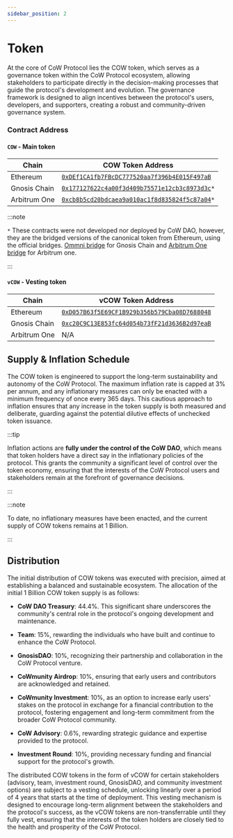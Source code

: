 ```yaml
---
sidebar_position: 2
---
```


# Token

At the core of CoW Protocol lies the COW token, which serves as a governance token within the CoW Protocol ecosystem, allowing stakeholders to participate directly in the decision-making processes that guide the protocol's development and evolution. The governance framework is designed to align incentives between the protocol's users, developers, and supporters, creating a robust and community-driven governance system.

### Contract Address

#### `COW` - Main token

| **Chain**    | **COW Token Address**                                                                                                     |
|--------------|---------------------------------------------------------------------------------------------------------------------------|
| Ethereum     | [`0xDEf1CA1fb7FBcDC777520aa7f396b4E015F497aB`](https://etherscan.io/token/0xDEf1CA1fb7FBcDC777520aa7f396b4E015F497aB)     |
| Gnosis Chain | [`0x177127622c4a00f3d409b75571e12cb3c8973d3c`](https://gnosisscan.io/token/0x177127622c4a00f3d409b75571e12cb3c8973d3c)`*` |
| Arbitrum One | [`0xcb8b5cd20bdcaea9a010ac1f8d835824f5c87a04`](https://arbiscan.io/token/0xcb8b5cd20bdcaea9a010ac1f8d835824f5c87a04)`*`   |

:::note

`*` These contracts were not developed nor deployed by CoW DAO, however, they are the bridged versions of the canonical token from Ethereum, using the official bridges.
[Ommni bridge](https://gnosisscan.io/address/0xf6A78083ca3e2a662D6dd1703c939c8aCE2e268d#code) for Gnosis Chain and [Arbitrum One bridge](https://arbiscan.io/address/0x09e9222e96e7b4ae2a407b98d48e330053351eee#code) for Arbitrum one.

:::

#### `vCOW` - Vesting token

| **Chain**    | **vCOW Token Address**                                                                                                 |
|--------------|------------------------------------------------------------------------------------------------------------------------|
| Ethereum     | [`0xD057B63f5E69CF1B929b356b579Cba08D7688048`](https://etherscan.io/token/0xD057B63f5E69CF1B929b356b579Cba08D7688048)  |
| Gnosis Chain | [`0xc20C9C13E853fc64d054b73fF21d3636B2d97eaB`](https://gnosisscan.io/token/0xc20C9C13E853fc64d054b73fF21d3636B2d97eaB) |
| Arbitrum One | N/A                                                                                                                    |

## Supply & Inflation Schedule

The COW token is engineered to support the long-term sustainability and autonomy of the CoW Protocol. The maximum inflation rate is capped at 3% per annum, and any inflationary measures can only be enacted with a minimum frequency of once every 365 days. This cautious approach to inflation ensures that any increase in the token supply is both measured and deliberate, guarding against the potential dilutive effects of unchecked token issuance.

:::tip

Inflation actions are **fully under the control of the CoW DAO**, which means that token holders have a direct say in the inflationary policies of the protocol. This grants the community a significant level of control over the token economy, ensuring that the interests of the CoW Protocol users and stakeholders remain at the forefront of governance decisions.

:::

:::note

To date, no inflationary measures have been enacted, and the current supply of COW tokens remains at 1 Billion.

:::

## Distribution

The initial distribution of COW tokens was executed with precision, aimed at establishing a balanced and sustainable ecosystem. The allocation of the initial 1 Billion COW token supply is as follows:

- **CoW DAO Treasury**: 44.4%. This significant share underscores the community's central role in the protocol's ongoing development and maintenance.
  
- **Team**: 15%, rewarding the individuals who have built and continue to enhance the CoW Protocol.
  
- **GnosisDAO**: 10%, recognizing their partnership and collaboration in the CoW Protocol venture.
  
- **CoWmunity Airdrop**: 10%, ensuring that early users and contributors are acknowledged and retained.
  
- **CoWmunity Investment**: 10%, as an option to increase early users' stakes on the protocol in exchange for a financial contribution to the protocol, fostering engagement and long-term commitment from the broader CoW Protocol community.
  
- **CoW Advisory**: 0.6%, rewarding strategic guidance and expertise provided to the protocol.
  
- **Investment Round**: 10%, providing necessary funding and financial support for the protocol's growth.

The distributed COW tokens in the form of vCOW for certain stakeholders (advisory, team, investment round, GnosisDAO, and community investment options) are subject to a vesting schedule, unlocking linearly over a period of 4 years that starts at the time of deployment. This vesting mechanism is designed to encourage long-term alignment between the stakeholders and the protocol's success, as the vCOW tokens are non-transferrable until they fully vest, ensuring that the interests of the token holders are closely tied to the health and prosperity of the CoW Protocol.
